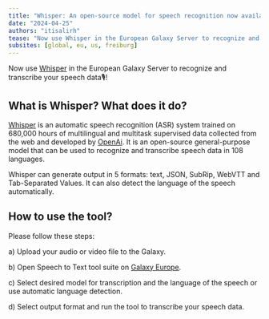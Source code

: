 ```yaml
---
title: "Whisper: An open-source model for speech recognition now available in Galaxy!"
date: "2024-04-25"
authors: "itisalirh"
tease: "Now use Whisper in the European Galaxy Server to recognize and transcribe your speech data🎙️!"
subsites: [global, eu, us, freiburg]
---
```


Now use [Whisper](https://usegalaxy.eu/root?tool_id=toolshed.g2.bx.psu.edu/repos/bgruening/whisper/whisper/20231117+galaxy0) in the European Galaxy Server to recognize and transcribe your speech data🎙️!

## What is Whisper? What does it do?

[Whisper](https://github.com/openai/whisper) is an automatic speech recognition (ASR) system trained on 680,000 hours of multilingual and multitask supervised data collected from the web and developed by [OpenAi](https://github.com/openai). It is an open-source general-purpose model that can be used to recognize and transcribe speech data in 108 languages. 

Whisper can generate output in 5 formats: text, JSON, SubRip, WebVTT and Tab-Separated Values. It can also detect the language of the speech automatically.

## How to use the tool?
Please follow these steps:

a) Upload your audio or video file to the Galaxy.

b) Open Speech to Text tool suite on [Galaxy Europe](https://usegalaxy.eu/root?tool_id=whisper).

c) Select desired model for transcription and the language of the speech or use automatic language detection.

d) Select output format and run the tool to transcribe your speech data.

